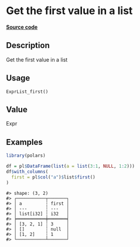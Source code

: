 

# Get the first value in a list

[**Source code**](https://github.com/pola-rs/r-polars/tree/main/R/expr__list.R#L202)

## Description

Get the first value in a list

## Usage

<pre><code class='language-R'>ExprList_first()
</code></pre>

## Value

Expr

## Examples

``` r
library(polars)

df = pl$DataFrame(list(a = list(3:1, NULL, 1:2)))
df$with_columns(
  first = pl$col("a")$list$first()
)
```

    #> shape: (3, 2)
    #> ┌───────────┬───────┐
    #> │ a         ┆ first │
    #> │ ---       ┆ ---   │
    #> │ list[i32] ┆ i32   │
    #> ╞═══════════╪═══════╡
    #> │ [3, 2, 1] ┆ 3     │
    #> │ []        ┆ null  │
    #> │ [1, 2]    ┆ 1     │
    #> └───────────┴───────┘
